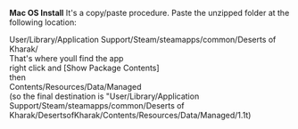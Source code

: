 **Mac OS Install**
It's a copy/paste procedure. Paste the unzipped folder at the following location:  

User/Library/Application Support/Steam/steamapps/common/Deserts of Kharak/  
That's where youll find the app  
right click and [Show Package Contents]  
then  
Contents/Resources/Data/Managed  
(so the final destination is "User/Library/Application Support/Steam/steamapps/common/Deserts of Kharak/DesertsofKharak/Contents/Resources/Data/Managed/1.1t)
